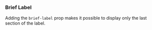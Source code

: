 ### Brief Label

Adding the `brief-label` prop makes it possible to display only the last section of the label.
